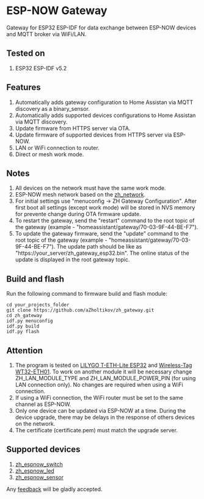 # ESP-NOW Gateway

Gateway for ESP32 ESP-IDF for data exchange between ESP-NOW devices and MQTT broker via WiFi/LAN.

## Tested on

1. ESP32 ESP-IDF v5.2

## Features

1. Automatically adds gateway configuration to Home Assistan via MQTT discovery as a binary_sensor.
2. Automatically adds supported devices configurations to Home Assistan via MQTT discovery.
3. Update firmware from HTTPS server via OTA.
4. Update firmware of supported devices from HTTPS server via ESP-NOW.
5. LAN or WiFi connection to router.
6. Direct or mesh work mode.

## Notes

1. All devices on the network must have the same work mode.
2. ESP-NOW mesh network based on the [zh_network](https://github.com/aZholtikov/zh_network).
3. For initial settings use "menuconfig -> ZH Gateway Configuration". After first boot all settings (except work mode) will be stored in NVS memory for prevente change during OTA firmware update.
4. To restart the gateway, send the "restart" command to the root topic of the gateway (example - "homeassistant/gateway/70-03-9F-44-BE-F7").
5. To update the gateway firmware, send the "update" command to the root topic of the gateway (example - "homeassistant/gateway/70-03-9F-44-BE-F7"). The update path should be like as "https://your_server/zh_gateway_esp32.bin". The online status of the update is displayed in the root gateway topic.

## Build and flash

Run the following command to firmware build and flash module:

```text
cd your_projects_folder
git clone https://github.com/aZholtikov/zh_gateway.git
cd zh_gateway
idf.py menuconfig
idf.py build
idf.py flash
```

## Attention

1. The program is tested on [LILYGO T-ETH-Lite ESP32](https://github.com/Xinyuan-LilyGO/LilyGO-T-ETH-Series) and [Wireless-Tag WT32-ETH01](https://github.com/ldijkman/WT32-ETH01-LAN-8720-RJ45-). To work on another module it will be necessary change ZH_LAN_MODULE_TYPE and ZH_LAN_MODULE_POWER_PIN (for using LAN connection only). No changes are required when using a WiFi connection.
2. If using a WiFi connection, the WiFi router must be set to the same channel as ESP-NOW.
3. Only one device can be updated via ESP-NOW at a time. During the device upgrade, there may be delays in the response of others devices on the network.
4. The certificate (certificate.pem) must match the upgrade server.

## Supported devices

1. [zh_espnow_switch](https://github.com/aZholtikov/zh_espnow_switch)
2. [zh_espnow_led](https://github.com/aZholtikov/zh_espnow_led)
3. [zh_espnow_sensor](https://github.com/aZholtikov/zh_espnow_sensor)

Any [feedback](mailto:github@azholtikov.ru) will be gladly accepted.
